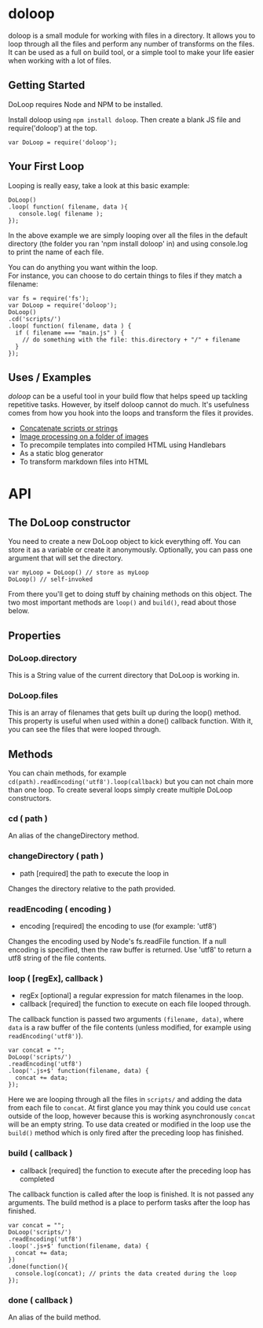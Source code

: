 # doloop

doloop is a small module for working with files in a directory.  It allows you to
loop through all the files and perform any number of transforms on the files.  It
can be used as a full on build tool, or a simple tool to make your life easier when
working with a lot of files.

## Getting Started
DoLoop requires Node and NPM to be installed.

Install doloop using `npm install doloop`.  Then create a blank JS file and
require('doloop') at the top.

    var DoLoop = require('doloop');

## Your First Loop
Looping is really easy, take a look at this basic example:

    DoLoop()
    .loop( function( filename, data ){
       console.log( filename );
    });

In the above example we are simply looping over all the files in the default directory (the folder you ran 'npm install doloop' in) and using
console.log to print the name of each file.  

You can do anything you want within the loop.  
For instance, you can choose to do certain things to files if they match a filename:

    var fs = require('fs');
    var DoLoop = require('doloop');
    DoLoop()
    .cd('scripts/')
    .loop( function( filename, data ) {
      if ( filename === "main.js" ) {
        // do something with the file: this.directory + "/" + filename
      }
    });


## Uses / Examples
*doloop* can be a useful tool in your build flow that helps speed up tackling repetitive tasks.
However, by itself doloop cannot do much.  It's usefulness comes from how you hook
into the loops and transform the files it provides.

- [Concatenate scripts or strings](/examples/concat.md)
- [Image processing on a folder of images](/examples/image_processing.md)
- To precompile templates into compiled HTML using Handlebars
- As a static blog generator
- To transform markdown files into HTML


# API

## The DoLoop constructor
You need to create a new DoLoop object to kick everything off.  You can store it as a variable or
create it anonymously. Optionally, you can pass one argument that will set the directory.

    var myLoop = DoLoop() // store as myLoop
    DoLoop() // self-invoked

From there you'll get to doing stuff by chaining methods on this object.  The two most important
methods are `loop()` and `build()`, read about those below.

## Properties
### DoLoop.directory
This is a String value of the current directory that DoLoop is working in.

### DoLoop.files
This is an array of filenames that gets built up during the loop() method. This
property is useful when used within a done() callback function. With it, you can
see the files that were looped through.

## Methods
You can chain methods, for example `cd(path).readEncoding('utf8').loop(callback)` but
you can not chain more than one loop.  To create several loops
simply create multiple DoLoop constructors.

### cd ( path )
An alias of the changeDirectory method.

### changeDirectory ( path )

- path <String> [required] the path to execute the loop in

Changes the directory relative to the path provided.

### readEncoding ( encoding )

- encoding <String> [required] the encoding to use (for example: 'utf8')

Changes the encoding used by Node's fs.readFile function.
If a null encoding is specified, then the raw buffer is returned.  Use 'utf8'
to return a utf8 string of the file contents.

### loop ( [regEx], callback )

- regEx <String>  [optional] a regular expression for match filenames in the loop.
- callback <Function> [required] the function to execute on each file looped through.

The callback function is passed two arguments `(filename, data)`, where `data` is
a raw buffer of the file contents (unless modified, for example using `readEncoding('utf8')`).

    var concat = "";
    DoLoop('scripts/')
    .readEncoding('utf8')
    .loop('.js+$' function(filename, data) {
      concat += data;
    });

Here we are looping through all the files in `scripts/` and adding the
data from each file to `concat`.   At first glance you may think you could use
`concat` outside of the loop, however because this is working asynchronously `concat`
will be an empty string.   To use data created or modified in the loop use the `build()`
method which is only fired after the preceding loop has finished.

### build ( callback )

- callback <Function> [required] the function to execute after the preceding loop has completed

The callback function is called after the loop is finished. It is not passed any
arguments.  The build method is a place to perform tasks after the loop has finished.

    var concat = "";
    DoLoop('scripts/')
    .readEncoding('utf8')
    .loop('.js+$' function(filename, data) {
      concat += data;
    })
    .done(function(){
      console.log(concat); // prints the data created during the loop  
    });


### done ( callback )
An alias of the build method.
